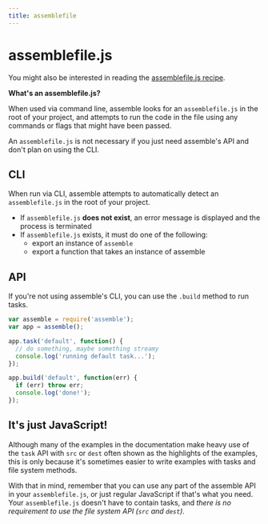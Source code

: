 ```yaml
---
title: assemblefile
---
```

# assemblefile.js

You might also be interested in reading the [assemblefile.js recipe](/recipes/assemblefile.md).

**What's an assemblefile.js?**

When used via command line, assemble looks for an `assemblefile.js` in the root of your project, and attempts to run the code in the file using any commands or flags that might have been passed.

An  `assemblefile.js` is not necessary if you just need assemble's API and don't plan on using the CLI.

## CLI

When run via CLI, assemble attempts to automatically detect an `assemblefile.js` in the root of your project.

* If `assemblefile.js` **does not exist**, an error message is displayed and the process is terminated
* If `assemblefile.js` exists, it must do one of the following:
  - export an instance of `assemble`
  - export a function that takes an instance of assemble

## API

If you're not using assemble's CLI, you can use the `.build` method to run tasks.

```js
var assemble = require('assemble');
var app = assemble();

app.task('default', function() {
  // do something, maybe something streamy
  console.log('running default task...');
});

app.build('default', function(err) {
  if (err) throw err;
  console.log('done!');
});
```

## It's just JavaScript!

Although many of the examples in the documentation make heavy use of the `task` API with `src` or `dest` often shown as the highlights of the examples, this is only because it's sometimes easier to write examples with tasks and file system methods.

With that in mind, remember that you can use any part of the assemble API in your `assemblefile.js`, or just regular JavaScript if that's what you need. Your `assemblefile.js` doesn't have to contain tasks, and _there is no requirement to use the file system API (`src` and `dest`)_.
